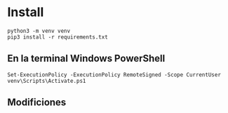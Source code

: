 # Install
```
python3 -m venv venv
pip3 install -r requirements.txt
```


## En la terminal Windows PowerShell
```
Set-ExecutionPolicy -ExecutionPolicy RemoteSigned -Scope CurrentUser
venv\Scripts\Activate.ps1
```

## Modificiones
